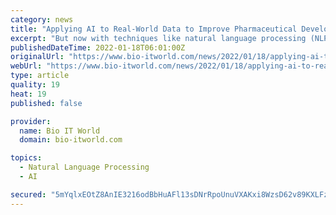 ```yaml
---
category: news
title: "Applying AI to Real-World Data to Improve Pharmaceutical Development"
excerpt: "But now with techniques like natural language processing (NLP), AI can help humans scan tens of thousands of records to quickly find information about the adverse events and facilitate the timely generation of a very nice report. These are high-level ..."
publishedDateTime: 2022-01-18T06:01:00Z
originalUrl: "https://www.bio-itworld.com/news/2022/01/18/applying-ai-to-real-world-data-to-improve-pharmaceutical-development"
webUrl: "https://www.bio-itworld.com/news/2022/01/18/applying-ai-to-real-world-data-to-improve-pharmaceutical-development"
type: article
quality: 19
heat: 19
published: false

provider:
  name: Bio IT World
  domain: bio-itworld.com

topics:
  - Natural Language Processing
  - AI

secured: "5mYqlxEOtZ8AnIE3216odBbHuAFl13sDNrRpoUnuVXAKxi8WzsD62v89KXLFzbXodwiqZsTBmhAHTJYhQEdT9+gIC1Mzl5kjz5IRdvWmc/0q5HvdHtWN6bdPw346fVDqcnoCgyGu8xnQHNn3BQnv3Uo4kKStOS92LSJLWnDptcPDbtpYNzD7hOo/rYDkwc8VzV+ao8Edel31hcff3M76tDddJWhphrmCtTMKgs1FDb56cX+Gx5ghEEcGeFa1drBEAAUBQDFW2GAcFSFTYwZ7NPawi1YDGWkas+J7gX5L8/uXWKPNN+I6zAVH5JLIgGvcbI+cVQN6r9qTj8BgFNMIbZHaOqgI+VZi6xbf+IQ2H4g=;mdI6GX1Xfv+2OcTaddudQg=="
---
```


